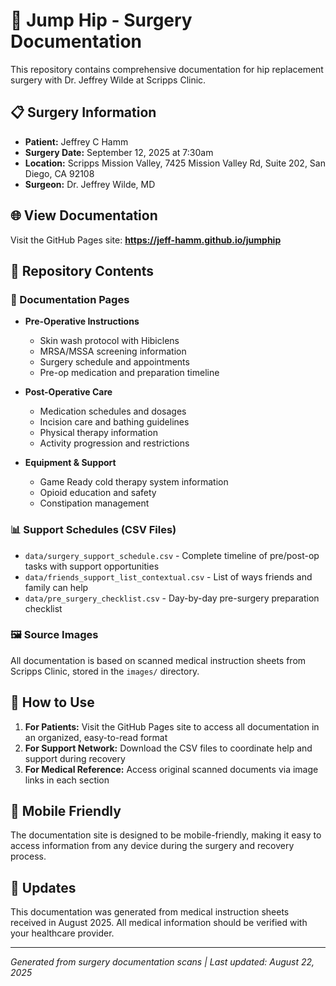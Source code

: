# 🦘 Jump Hip - Surgery Documentation

This repository contains comprehensive documentation for hip replacement surgery with Dr. Jeffrey Wilde at Scripps Clinic.

## 📋 Surgery Information

- **Patient:** Jeffrey C Hamm  
- **Surgery Date:** September 12, 2025 at 7:30am
- **Location:** Scripps Mission Valley, 7425 Mission Valley Rd, Suite 202, San Diego, CA 92108
- **Surgeon:** Dr. Jeffrey Wilde, MD

## 🌐 View Documentation

Visit the GitHub Pages site: **https://jeff-hamm.github.io/jumphip**

## 📁 Repository Contents

### 📄 Documentation Pages
- **Pre-Operative Instructions**
  - Skin wash protocol with Hibiclens
  - MRSA/MSSA screening information
  - Surgery schedule and appointments
  - Pre-op medication and preparation timeline

- **Post-Operative Care**
  - Medication schedules and dosages
  - Incision care and bathing guidelines
  - Physical therapy information
  - Activity progression and restrictions

- **Equipment & Support**
  - Game Ready cold therapy system information
  - Opioid education and safety
  - Constipation management

### 📊 Support Schedules (CSV Files)
- `data/surgery_support_schedule.csv` - Complete timeline of pre/post-op tasks with support opportunities
- `data/friends_support_list_contextual.csv` - List of ways friends and family can help
- `data/pre_surgery_checklist.csv` - Day-by-day pre-surgery preparation checklist

### 🖼️ Source Images
All documentation is based on scanned medical instruction sheets from Scripps Clinic, stored in the `images/` directory.

## 🚀 How to Use

1. **For Patients:** Visit the GitHub Pages site to access all documentation in an organized, easy-to-read format
2. **For Support Network:** Download the CSV files to coordinate help and support during recovery
3. **For Medical Reference:** Access original scanned documents via image links in each section

## 📱 Mobile Friendly

The documentation site is designed to be mobile-friendly, making it easy to access information from any device during the surgery and recovery process.

## 🔄 Updates

This documentation was generated from medical instruction sheets received in August 2025. All medical information should be verified with your healthcare provider.

---

*Generated from surgery documentation scans | Last updated: August 22, 2025*
